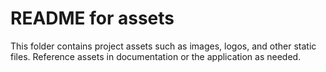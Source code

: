 # README for assets

This folder contains project assets such as images, logos, and other static files. Reference assets in documentation or the application as needed.
